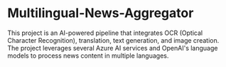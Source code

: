 # Multilingual-News-Aggregator
This project is an AI-powered pipeline that integrates OCR (Optical Character Recognition), translation, text generation, and image creation. The project leverages several Azure AI services and OpenAI's language models to process news content in multiple languages.
